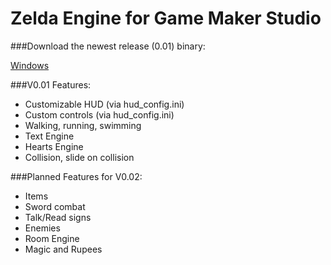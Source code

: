 # Zelda Engine for Game Maker Studio

###Download the newest release (0.01) binary:

[Windows](https://github.com/Aelbannan/Zelda-Open-Source-Engine/releases/download/v0.0.1/Zelda.Engine.v0.01.exe)


###V0.01 Features:
* Customizable HUD (via hud_config.ini)
* Custom controls (via hud_config.ini)
* Walking, running, swimming
* Text Engine
* Hearts Engine
* Collision, slide on collision


###Planned Features for V0.02:
* Items
* Sword combat
* Talk/Read signs
* Enemies
* Room Engine
* Magic and Rupees
